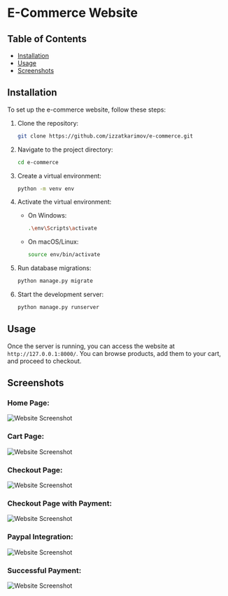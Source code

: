 # E-Commerce Website

## Table of Contents

- [Installation](#installation)
- [Usage](#usage)
- [Screenshots](#screenshots)

## Installation

To set up the e-commerce website, follow these steps:

1. Clone the repository:
   ```bash
   git clone https://github.com/izzatkarimov/e-commerce.git
   ```

2. Navigate to the project directory:
   ```bash
   cd e-commerce
   ```

3. Create a virtual environment:
   ```bash
   python -m venv env
   ```

4. Activate the virtual environment:
   - On Windows:
     ```bash
     .\env\Scripts\activate
     ```
   - On macOS/Linux:
     ```bash
     source env/bin/activate
     ```

5. Run database migrations:
   ```bash
   python manage.py migrate
   ```

6. Start the development server:
   ```bash
   python manage.py runserver
   ```

## Usage

Once the server is running, you can access the website at `http://127.0.0.1:8000/`. You can browse products, add them to your cart, and proceed to checkout.

## Screenshots

### Home Page:
![Website Screenshot](https://github.com/izzatkarimov/e-commerce/assets/108251704/38f04552-7736-4ceb-a708-308d8b0bb88e)

### Cart Page:
![Website Screenshot](https://github.com/izzatkarimov/e-commerce/assets/108251704/b65615c0-9490-40bf-94ec-455dde196d6b)

### Checkout Page:
![Website Screenshot](https://github.com/izzatkarimov/e-commerce/assets/108251704/c01c8b28-c80d-4564-b697-7c5bd2ff3d84)

### Checkout Page with Payment:
![Website Screenshot](https://github.com/izzatkarimov/e-commerce/assets/108251704/cec1c8ac-f961-4da4-9f3a-b888ea2b274f)

### Paypal Integration:
![Website Screenshot](https://github.com/izzatkarimov/e-commerce/assets/108251704/99cc8cb6-6981-4316-9d2e-0e772a97c298)

### Successful Payment:
![Website Screenshot](https://github.com/izzatkarimov/e-commerce/assets/108251704/034a9020-6da6-4db4-ae22-51c9f42ac05c)
